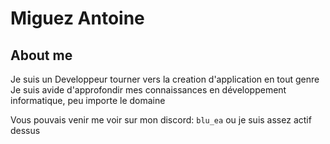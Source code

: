 # Miguez Antoine

## About me
Je suis un Developpeur tourner vers la creation d'application en tout genre  
Je suis avide d'approfondir mes connaissances en développement informatique, peu importe le domaine  

Vous pouvais venir me voir sur mon discord: `blu_ea` ou je suis assez actif dessus